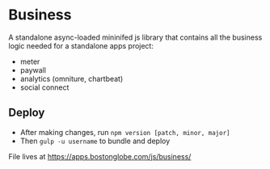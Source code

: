 # Business

A standalone async-loaded mininifed js library that contains all the business logic needed for a standalone apps project:
* meter
* paywall
* analytics (omniture, chartbeat)
* social connect

## Deploy
* After making changes, run `npm version [patch, minor, major]`
* Then `gulp -u username` to bundle and deploy

File lives at https://apps.bostonglobe.com/js/business/
